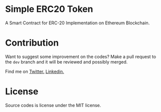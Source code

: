 <!-- @format -->

# Simple ERC20 Token

A Smart Contract for ERC-20 Implementation on Ethereum Blockchain.

# Contribution

Want to suggest some improvement on the codes? Make a pull request to the `dev` branch and it will be reviewed and possibly merged.

Find me on
<a href="https://twitter.com/SaintAbrahams/">Twitter.</a>
<a href="https://www.linkedin.com/in/abrahamudele/">Linkedin.</a>

# License

Source codes is license under the MIT license.
